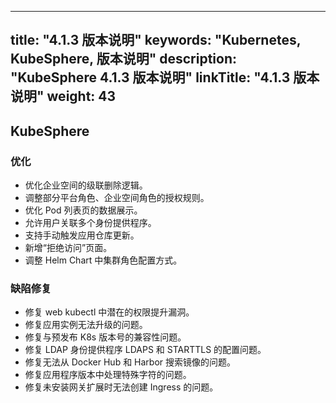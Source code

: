 
---
title: "4.1.3 版本说明"
keywords: "Kubernetes, KubeSphere, 版本说明"
description: "KubeSphere 4.1.3 版本说明"
linkTitle: "4.1.3 版本说明"
weight: 43
---

## KubeSphere

### 优化

- 优化企业空间的级联删除逻辑。
- 调整部分平台角色、企业空间角色的授权规则。
- 优化 Pod 列表页的数据展示。
- 允许用户关联多个身份提供程序。
- 支持手动触发应用仓库更新。
- 新增“拒绝访问”页面。
- 调整 Helm Chart 中集群角色配置方式。

### 缺陷修复

- 修复 web kubectl 中潜在的权限提升漏洞。
- 修复应用实例无法升级的问题。
- 修复与预发布 K8s 版本号的兼容性问题。
- 修复 LDAP 身份提供程序 LDAPS 和 STARTTLS 的配置问题。
- 修复无法从 Docker Hub 和 Harbor 搜索镜像的问题。
- 修复应用程序版本中处理特殊字符的问题。
- 修复未安装网关扩展时无法创建 Ingress 的问题。
